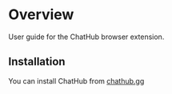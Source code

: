 # Overview

User guide for the ChatHub browser extension.

## Installation

You can install ChatHub from [chathub.gg](https://chathub.gg/?utm_source=doc)
